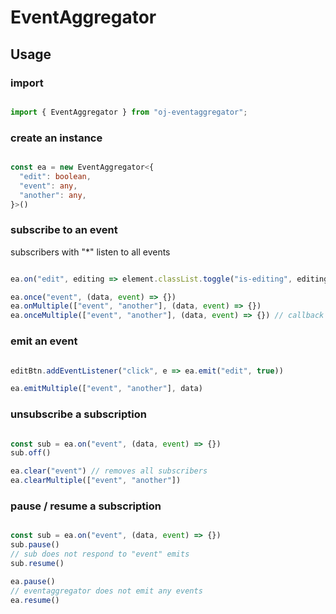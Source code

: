 # EventAggregator

## Usage

### import
```typescript

import { EventAggregator } from "oj-eventaggregator";

```

### create an instance
```typescript

const ea = new EventAggregator<{
  "edit": boolean,
  "event": any,
  "another": any,
}>()

```

### subscribe to an event
subscribers with "*" listen to all events

```typescript

ea.on("edit", editing => element.classList.toggle("is-editing", editing))

ea.once("event", (data, event) => {})
ea.onMultiple(["event", "another"], (data, event) => {})
ea.onceMultiple(["event", "another"], (data, event) => {}) // callback will get called only once

```

### emit an event
```typescript

editBtn.addEventListener("click", e => ea.emit("edit", true))

ea.emitMultiple(["event", "another"], data)

```

### unsubscribe a subscription
```typescript

const sub = ea.on("event", (data, event) => {})
sub.off()

ea.clear("event") // removes all subscribers
ea.clearMultiple(["event", "another"])

```

### pause / resume a subscription
```typescript

const sub = ea.on("event", (data, event) => {})
sub.pause()
// sub does not respond to "event" emits
sub.resume()

ea.pause()
// eventaggregator does not emit any events
ea.resume()

```